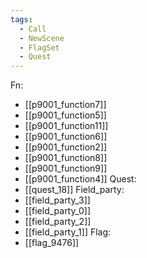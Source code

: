 ```yaml
---
tags:
  - Call
  - NewScene
  - FlagSet
  - Quest
---
```

Fn:
- [[p9001_function7]]
- [[p9001_function5]]
- [[p9001_function11]]
- [[p9001_function6]]
- [[p9001_function2]]
- [[p9001_function8]]
- [[p9001_function9]]
- [[p9001_function4]]
Quest:
- [[quest_18]]
Field_party:
- [[field_party_3]]
- [[field_party_0]]
- [[field_party_2]]
- [[field_party_1]]
Flag:
- [[flag_9476]]
